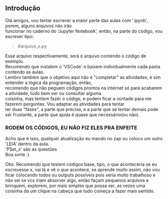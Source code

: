## Introdução

Olá amigos, vou tentar escrever a maior parte das aulas com '.ipynb', porem, alguns arquivos não irão  
funcionar no caderno do 'Jupyter Notebook', então, na parte do código, vou escrever tipo:  
> \#arquivo_x.py  

Esse arquivo respectivamente, será o arquivo contendo o código de exemplo.  
Recomendo que instalem o 'VSCode' e baixem individualmente cada pasta contendo as aulas.  
Lembro também que o objetivo aqui não é "completar" as atividades, e sim entender a lógica da programação, então,  
recomendo que não peguem códigos prontos na internet só para acabarem a atividade, tudo bem ver ou consultar alguma  
coisinha, mas tentem fazer o código, e podem ficar a vontade para me fazerem perguntas. Vou adaptar as atividades para tentar  
ter duas "fases", a parte que precisa, e a parte que se tentar demais pode ser frustante, a parte que ajuda é quase que necessário(ou não).  

### RODEM OS CÓDIGOS, EU NÃO FIZ ELES PRA ENFEITE

Acho que é isso, qualquer atualização eu mando no zap ou coloco um outro 'LEIA' dentro da aula.  
'PSet_x' são as questões  
Boa sorte :)  


Obs: Recomendo que testem códigos base, tipo, o que aconteceria se eu escrevesse x, vai lá e vê o que acontece, se aprende muito assim, não vou ficar colocando todos ou outputs possíveis pois seria muito trabalhoso e não sei se vcs iriam absorver algo, então façam pequenos arquivos e brinquem, explorem, por mais simples que possa ser, as vezes uma coisinha da um clique na cabeça que tudo começa a fazer mais sentido.